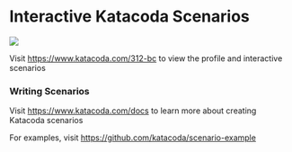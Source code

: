 # Interactive Katacoda Scenarios

[![](http://shields.katacoda.com/katacoda/312-bc/count.svg)](https://www.katacoda.com/312-bc "Get your profile on Katacoda.com")

Visit https://www.katacoda.com/312-bc to view the profile and interactive scenarios

### Writing Scenarios
Visit https://www.katacoda.com/docs to learn more about creating Katacoda scenarios

For examples, visit https://github.com/katacoda/scenario-example
